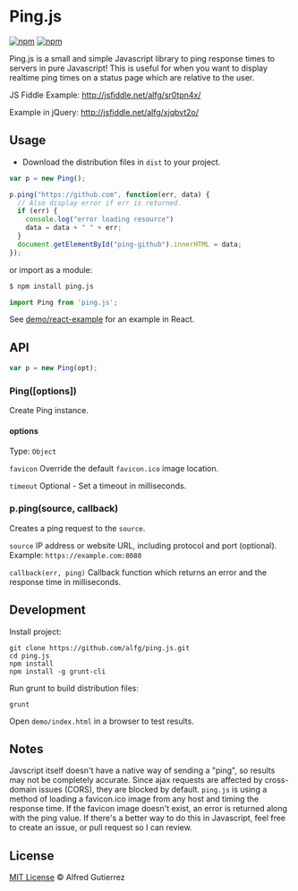 # Ping.js

[![npm](https://img.shields.io/npm/v/ping.js.svg)](https://www.npmjs.com/package/ping.js)
[![npm](https://img.shields.io/npm/dt/ping.js.svg)](https://www.npmjs.com/package/ping.js)

Ping.js is a small and simple Javascript library to ping response times to servers in pure Javascript! This is useful for when you want to display realtime ping times on a status page which are relative to the user.

JS Fiddle Example: http://jsfiddle.net/alfg/sr0tpn4x/

Example in jQuery: http://jsfiddle.net/alfg/xjqbvt2o/

## Usage

* Download the distribution files in `dist` to your project.

```javascript
var p = new Ping();

p.ping("https://github.com", function(err, data) {
  // Also display error if err is returned.
  if (err) {
    console.log("error loading resource")
    data = data + " " + err;
  }
  document.getElementById("ping-github").innerHTML = data;
});
```

or import as a module:

```bash
$ npm install ping.js
```

```javascript
import Ping from 'ping.js';
```

See [demo/react-example](demo/react-example) for an example in React.

## API

```javascript
var p = new Ping(opt);
```

### Ping([options])

Create Ping instance.

#### options
Type: `Object`

`favicon` Override the default `favicon.ico` image location.

`timeout` Optional - Set a timeout in milliseconds.

### p.ping(source, callback)

Creates a ping request to the `source`.

`source` IP address or website URL, including protocol and port (optional). Example: `https://example.com:8080`

`callback(err, ping)` Callback function which returns an error and the response time in milliseconds.


## Development

Install project:
```
git clone https://github.com/alfg/ping.js.git
cd ping.js
npm install
npm install -g grunt-cli
```

Run grunt to build distribution files:
```
grunt
```

Open `demo/index.html` in a browser to test results.

## Notes

Javscript itself doesn't have a native way of sending a "ping", so results may not be completely accurate. Since ajax requests are affected by cross-domain issues (CORS), they are blocked by default. `ping.js` is using a method of loading a favicon.ico image from any host and timing the response time. If the favicon image doesn't exist, an error is returned along with the ping value. If there's a better way to do this in Javascript, feel free to create an issue, or pull request so I can review.

## License

[MIT License](http://alfg.mit-license.org/) © Alfred Gutierrez
